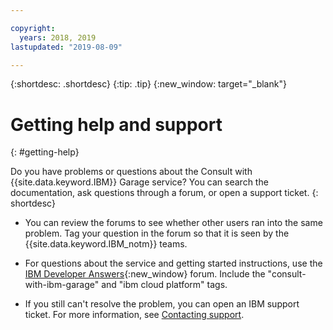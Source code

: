 ```yaml
---

copyright:
  years: 2018, 2019
lastupdated: "2019-08-09"

---
```


<!-- Common attributes used in the template are defined as follows: -->
{:shortdesc: .shortdesc}
{:tip: .tip}
{:new_window: target="_blank"}

# Getting help and support
{: #getting-help}

<!-- If the release phase of your service is experimental or beta, be sure to indicate that with the first occurrence of the service name in the short description, for example, "If you have problems or questions when using Cost and Asset Management (Experimental), you can check..."  -->
Do you have problems or questions about the Consult with {{site.data.keyword.IBM}} Garage service? You can search the documentation, ask questions through a forum, or open a support ticket.
{: shortdesc}

* You can review the forums to see whether other users ran into the same problem. Tag your question in the forum so that it is seen by the {{site.data.keyword.IBM_notm}} teams.
<!--Insert the appropriate dW Answers tag for your service for <service_keyword> in URL below:  -->
  * For questions about the service and getting started instructions, use the [IBM Developer Answers](https://developer.ibm.com/answers/smartspace/bluemix/index.html){:new_window} forum. Include the  "consult-with-ibm-garage" and "ibm cloud platform" tags.

* If you still can't resolve the problem, you can open an IBM support ticket. For more information, see [Contacting support](/docs/support/index.html#contacting-support).
